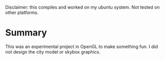 Disclaimer: this compiles and worked on my ubuntu system. Not tested on
other platforms.

# Summary
This was an experimental project in OpenGL to make something fun. I did not design the city model or skybox graphics.
